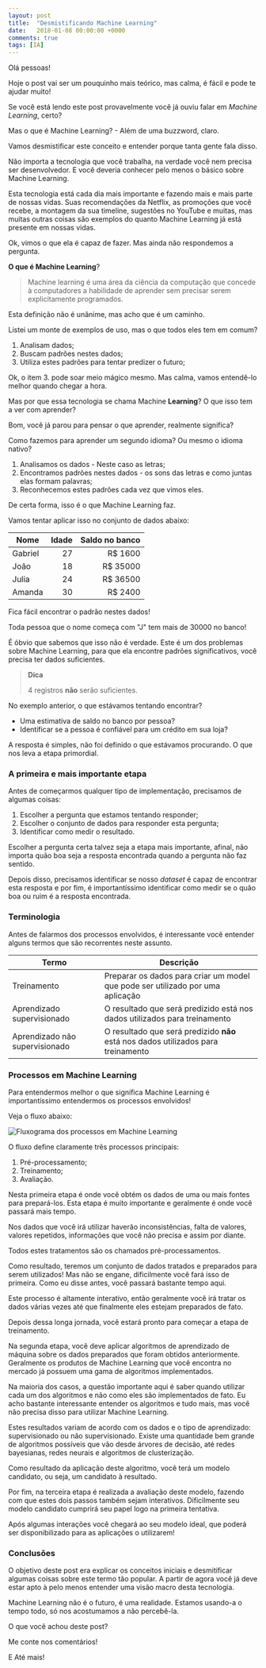 ```yaml
---
layout: post
title:  "Desmistificando Machine Learning"
date:   2018-01-08 00:00:00 +0000
comments: true
tags: [IA]
---
```


Olá pessoas!

Hoje o post vai ser um pouquinho mais teórico, mas calma, é fácil e pode te ajudar muito!

Se você está lendo este post provavelmente você já ouviu falar em *Machine Learning*, certo?

Mas o que é Machine Learning? - Além de uma buzzword, claro.

Vamos desmistificar este conceito e entender porque tanta gente fala disso.

<!--more-->

Não importa a tecnologia que você trabalha, na verdade você nem precisa ser desenvolvedor. E você deveria conhecer pelo menos o básico sobre Machine Learning.

Esta tecnologia está cada dia mais importante e fazendo mais e mais parte de nossas vidas. Suas recomendações da Netflix, as promoções que você recebe, a montagem da sua timeline, sugestões no YouTube e muitas, mas muitas outras coisas são exemplos do quanto Machine Learning já está presente em nossas vidas.

Ok, vimos o que ela é capaz de fazer. Mas ainda não respondemos a pergunta.

**O que é Machine Learning**?

> Machine learning é uma área da ciência da computação que concede à computadores a habilidade de aprender sem precisar serem explicitamente programados.

Esta definição não é unânime, mas acho que é um caminho.

Listei um monte de exemplos de uso, mas o que todos eles tem em comum?

1. Analisam dados;
2. Buscam padrões nestes dados;
3. Utiliza estes padrões para tentar predizer o futuro;

Ok, o item 3. pode soar meio mágico mesmo. Mas calma, vamos entendê-lo melhor quando chegar a hora.

Mas por que essa tecnologia se chama Machine **Learning**? O que isso tem a ver com aprender?

Bom, você já parou para pensar o que aprender, realmente significa?

Como fazemos para aprender um segundo idioma? Ou mesmo o idioma nativo?

1. Analisamos os dados - Neste caso as letras;
2. Encontramos padrões nestes dados - os sons das letras e como juntas elas formam palavras;
3. Reconhecemos estes padrões cada vez que vimos eles.

De certa forma, isso é o que Machine Learning faz.

Vamos tentar aplicar isso no conjunto de dados abaixo:

| Nome    |  Idade  | Saldo no banco |
|---------|--------:|---------------:|
| Gabriel |  27     | R$ 1600        |
| João    |  18     | R$ 35000       |
| Julia   |  24     | R$ 36500       |
| Amanda  |  30     | R$ 2400        |

Fica fácil encontrar o padrão nestes dados!

Toda pessoa que o nome começa com "J" tem mais de 30000 no banco!

É óbvio que sabemos que isso não é verdade. Este é um dos problemas sobre Machine Learning, para que ela encontre padrões significativos, você precisa ter dados suficientes.

> **Dica**
>
> 4 registros **não** serão suficientes.

No exemplo anterior, o que estávamos tentando encontrar? 

* Uma estimativa de saldo no banco por pessoa?
* Identificar se a pessoa é confiável para um crédito em sua loja?

A resposta é simples, não foi definido o que estávamos procurando. O que nos leva a etapa primordial.

### A primeira e mais importante etapa

Antes de começarmos qualquer tipo de implementação, precisamos de algumas coisas:

1. Escolher a pergunta que estamos tentando responder;
2. Escolher o conjunto de dados para responder esta pergunta;
3. Identificar como medir o resultado.

Escolher a pergunta certa talvez seja a etapa mais importante, afinal, não importa quão boa seja a resposta encontrada quando a pergunta não faz sentido.

Depois disso, precisamos identificar se nosso *dataset* é capaz de encontrar esta resposta e por fim, é importantíssimo identificar como medir se o quão boa ou ruim é a resposta encontrada.

### Terminologia

Antes de falarmos dos processos envolvidos, é interessante você entender alguns termos que são recorrentes neste assunto.

| Termo                          |  Descrição                                                                       |
|--------------------------------|----------------------------------------------------------------------------------|
| Treinamento                    | Preparar os dados para criar um model que pode ser utilizado por uma aplicação   |
| Aprendizado supervisionado     | O resultado que será predizido está nos dados utilizados para treinamento        |
| Aprendizado não supervisionado | O resultado que será predizido **não** está nos dados utilizados para treinamento |

### Processos em Machine Learning

Para entendermos melhor o que significa Machine Learning é importantíssimo entendermos os processos envolvidos!

Veja o fluxo abaixo:

![Fluxograma dos processos em Machine Learning](https://i.imgur.com/33zhCJj.png)

O fluxo define claramente três processos principais:

1. Pré-processamento;
2. Treinamento;
3. Avaliação.

Nesta primeira etapa é onde você obtém os dados de uma ou mais fontes para prepará-los. Esta etapa é muito importante e geralmente é onde você passará mais tempo.

Nos dados que você irá utilizar haverão inconsistências, falta de valores, valores repetidos, informações que você não precisa e assim por diante.

Todos estes tratamentos são os chamados pré-processamentos.

Como resultado, teremos um conjunto de dados tratados e preparados para serem utilizados! Mas não se engane, dificilmente você fará isso de primeira. Como eu disse antes, você passará bastante tempo aqui.

Este processo é altamente interativo, então geralmente você irá tratar os dados várias vezes até que finalmente eles estejam preparados de fato.

Depois dessa longa jornada, você estará pronto para começar a etapa de treinamento.

Na segunda etapa, você deve aplicar algoritmos de aprendizado de máquina sobre os dados preparados que foram obtidos anteriormente. Geralmente os produtos de Machine Learning que você encontra no mercado já possuem uma gama de algoritmos implementados.

Na maioria dos casos, a questão importante aqui é saber quando utilizar cada um dos algoritmos e não como eles são implementados de fato. Eu acho bastante interessante entender os algoritmos e tudo mais, mas você não precisa disso para utilizar Machine Learning.

Estes resultados variam de acordo com os dados e o tipo de aprendizado: supervisionado ou não supervisionado. Existe uma quantidade bem grande de algoritmos possíveis que vão desde árvores de decisão, até redes bayesianas, redes neurais e algoritmos de clusterização.

Como resultado da aplicação deste algoritmo, você terá um modelo candidato, ou seja, um candidato à resultado.

Por fim, na terceira etapa é realizada a avaliação deste modelo, fazendo com que estes dois passos também sejam interativos. Dificilmente seu modelo candidato cumprirá seu papel logo na primeira tentativa.

Após algumas interações você chegará ao seu modelo ideal, que poderá ser disponibilizado para as aplicações o utilizarem!

### Conclusões

O objetivo deste post era explicar os conceitos iniciais e desmitificar algumas coisas sobre este termo tão popular. A partir de agora você já deve estar apto à pelo menos entender uma visão macro desta tecnologia.

Machine Learning não é o futuro, é uma realidade. Estamos usando-a o tempo todo, só nos acostumamos a não percebê-la.

O que você achou deste post?

Me conte nos comentários!

E Até mais!